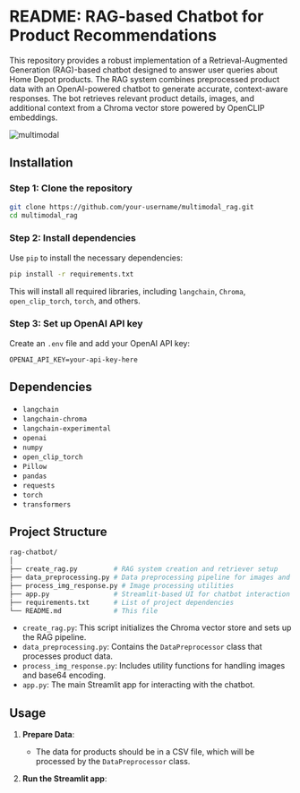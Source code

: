 
# README: RAG-based Chatbot for Product Recommendations

This repository provides a robust implementation of a Retrieval-Augmented Generation (RAG)-based chatbot designed to answer user queries about Home Depot products. The RAG system combines preprocessed product data with an OpenAI-powered chatbot to generate accurate, context-aware responses. The bot retrieves relevant product details, images, and additional context from a Chroma vector store powered by OpenCLIP embeddings.

![multimodal](static/demo.gif)


## Installation

### Step 1: Clone the repository
```bash
git clone https://github.com/your-username/multimodal_rag.git
cd multimodal_rag
```

### Step 2: Install dependencies
Use `pip` to install the necessary dependencies:

```bash
pip install -r requirements.txt
```

This will install all required libraries, including `langchain`, `Chroma`, `open_clip_torch`, `torch`, and others.

### Step 3: Set up OpenAI API key
Create an `.env` file and add your OpenAI API key:

```env
OPENAI_API_KEY=your-api-key-here
```

## Dependencies

- `langchain`
- `langchain-chroma`
- `langchain-experimental`
- `openai`
- `numpy`
- `open_clip_torch`
- `Pillow`
- `pandas`
- `requests`
- `torch`
- `transformers`

## Project Structure

```bash
rag-chatbot/
│
├── create_rag.py         # RAG system creation and retriever setup
├── data_preprocessing.py # Data preprocessing pipeline for images and text
├── process_img_response.py # Image processing utilities
├── app.py                # Streamlit-based UI for chatbot interaction
├── requirements.txt      # List of project dependencies
└── README.md             # This file
```

- `create_rag.py`: This script initializes the Chroma vector store and sets up the RAG pipeline.
- `data_preprocessing.py`: Contains the `DataPreprocessor` class that processes product data.
- `process_img_response.py`: Includes utility functions for handling images and base64 encoding.
- `app.py`: The main Streamlit app for interacting with the chatbot.

## Usage

1. **Prepare Data**: 
   - The data for products should be in a CSV file, which will be processed by the `DataPreprocessor` class.

2. **Run the Streamlit app**: 
